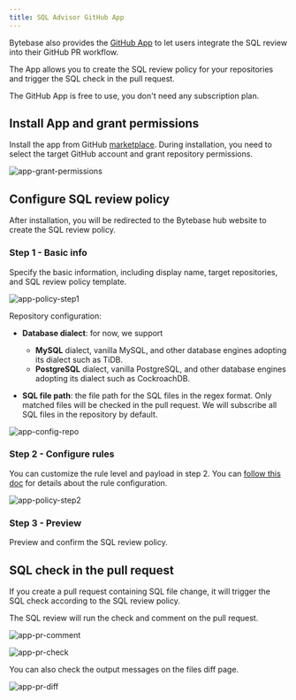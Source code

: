 ```yaml
---
title: SQL Advisor GitHub App
---
```


Bytebase also provides the [GitHub App](https://github.com/marketplace/bytebase) to let users integrate the SQL review into their GitHub PR workflow.

The App allows you to create the SQL review policy for your repositories and trigger the SQL check in the pull request.

<hint-block type="info">

The GitHub App is free to use, you don't need any subscription plan.

</hint-block>

## Install App and grant permissions

Install the app from GitHub [marketplace](https://github.com/marketplace/bytebase). During installation, you need to select the target GitHub account and grant repository permissions.

![app-grant-permissions](/docs/app-grant-permissions.webp)

## Configure SQL review policy

After installation, you will be redirected to the Bytebase hub website to create the SQL review policy.

### Step 1 - Basic info

Specify the basic information, including display name, target repositories, and SQL review policy template.

![app-policy-step1](/docs/app-policy-step1.webp)

Repository configuration:

- **Database dialect**: for now, we support

  - **MySQL** dialect, vanilla MySQL, and other database engines adopting its dialect such as TiDB.
  - **PostgreSQL** dialect, vanilla PostgreSQL, and other database engines adopting its dialect such as CockroachDB.

- **SQL file path**: the file path for the SQL files in the regex format. Only matched files will be checked in the pull request. We
  will subscribe all SQL files in the repository by default.

![app-config-repo](/docs/app-config-repo.webp)

### Step 2 - Configure rules

You can customize the rule level and payload in step 2. You can [follow this doc](/docs/sql-review/review-policy/create-schema-review-policy#step-2) for details about the rule configuration.

![app-policy-step2](/docs/app-policy-step2.webp)

### Step 3 - Preview

Preview and confirm the SQL review policy.

## SQL check in the pull request

If you create a pull request containing SQL file change, it will trigger the SQL check according to the SQL review policy.

The SQL review will run the check and comment on the pull request.

![app-pr-comment](/docs/app-pr-comment.webp)

![app-pr-check](/docs/app-pr-check.webp)

You can also check the output messages on the files diff page.

![app-pr-diff](/docs/app-pr-diff.webp)
